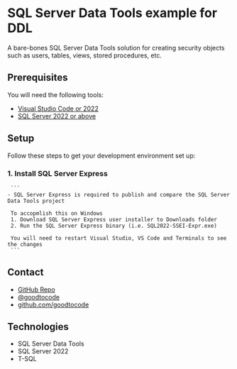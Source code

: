 # SQL Server Data Tools example for DDL
A bare-bones SQL Server Data Tools solution for creating security objects such as users, tables, views, stored procedures, etc.

## Prerequisites
You will need the following tools:
* [Visual Studio Code or 2022](https://www.visualstudio.com/downloads/)
* [SQL Server 2022 or above](https://www.microsoft.com/en-us/sql-server/sql-server-downloads)

## Setup
Follow these steps to get your development environment set up:

  ### 1. Install SQL Server Express
     ```
	- SQL Server Express is required to publish and compare the SQL Server Data Tools project

	 To accopmlish this on Windows
	 1. Download SQL Server Express user installer to Downloads folder
	 2. Run the SQL Server Express binary (i.e. SQL2022-SSEI-Expr.exe)
	 
	 You will need to restart Visual Studio, VS Code and Terminals to see the changes
	 ```

## Contact
* [GitHub Repo](https://www.github.com/goodtocode/templates)
* [@goodtocode](https://www.twitter.com/goodtocode)
* [github.com/goodtocode](https://www.github.com/goodtocode)

## Technologies
* SQL Server Data Tools
* SQL Server 2022
* T-SQL